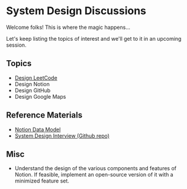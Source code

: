 # System Design Discussions
Welcome folks! This is where the magic happens...

Let's keep listing the topics of interest and we'll get to it in an upcoming session.

## Topics
- [Design LeetCode](notes/design-leetcode.md)
- Design Notion
- Design GitHub
- Design Google Maps

## Reference Materials
- [Notion Data Model](https://www.notion.so/blog/data-model-behind-notion)
- [System Design Interview (Github repo)](https://github.com/checkcheckzz/system-design-interview)

## Misc
- Understand the design of the various components and features of Notion. If feasible, implement an open-source version of it with a minimized feature set.
